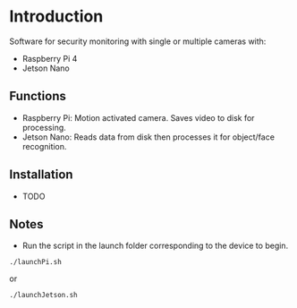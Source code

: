 # Introduction

Software for security monitoring with single or multiple cameras with:
- Raspberry Pi 4
- Jetson Nano

## Functions
- Raspberry Pi: Motion activated camera. Saves video to disk for processing.
- Jetson Nano: Reads data from disk then processes it for object/face recognition.  

## Installation
- TODO

## Notes

- Run the script in the launch folder corresponding to the device to begin.
```Shell
./launchPi.sh
```
or
```Shell
./launchJetson.sh
```

